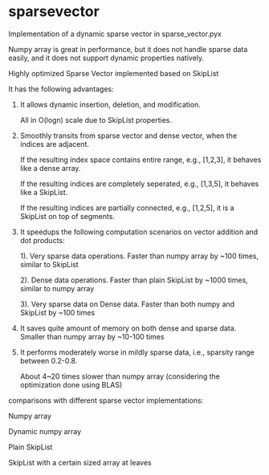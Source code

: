 sparsevector
============

Implementation of a dynamic sparse vector in sparse_vector.pyx

Numpy array is great in performance, but it does not handle sparse data easily, and it does not support
dynamic properties natively. 

Highly optimized Sparse Vector implemented based on SkipList

It has the following advantages:

1. It allows dynamic insertion, deletion, and modification. 

   All in O(logn) scale due to SkipList properties.
   
2. Smoothly transits from sparse vector and dense vector, when the indices are adjacent.

   If the resulting index space contains entire range, e.g., [1,2,3], it behaves like a dense array.
   
   If the resulting indices are completely seperated, e.g., [1,3,5], it behaves like a SkipList.
   
   If the resulting indices are partially connected, e.g., [1,2,5], it is a SkipList on top of segments.
   
3. It speedups the following computation scenarios on vector addition and dot products:

   1). Very sparse data operations. Faster than numpy array by ~100 times, similar to SkipList
   
   2). Dense data operations. Faster than plain SkipList by ~1000 times, similar to numpy array
   
   3). Very sparse data on Dense data. Faster than both numpy and SkipList by ~100 times
   
4. It saves quite amount of memory on both dense and sparse data. Smaller than numpy array by ~10-100 times

5. It performs moderately worse in mildly sparse data, i.e., sparsity range between 0.2-0.8.

   About 4~20 times slower than numpy array (considering the optimization done using BLAS)
   

comparisons with different sparse vector implementations:

Numpy array

Dynamic numpy array

Plain SkipList

SkipList with a certain sized array at leaves

